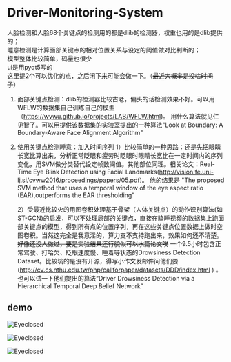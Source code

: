 # Driver-Monitoring-System


人脸检测和人脸68个关键点的检测用的都是dlib的检测器，权重也用的是dlib提供的；  
睡意检测是计算面部关键点的相对位置关系与设定的阈值做对比判断的；   
模型整体比较简单，码量也很少  
ui是用pyqt5写的  
这里提2个可以优化的点，之后闲下来可能会做一下。（~~最近大概率是没啥时间了~~）   
1. 面部关键点检测：dlib的检测器比较古老，偏头的话检测效果不好。可以用WFLW的数据集自己训练自己的模型（https://wywu.github.io/projects/LAB/WFLW.html)。 用什么算法就见仁见智了。可以用提供该数据集的实验室提出的一种算法"Look at Boundary: A Boundary-Aware Face Alignment Algorithm"
2. 使用关键点检测睡意：加入时间序列
    1）比较简单的一种思路：还是先把眼睛长宽比算出来，分析正常眨眼和疲劳时眨眼时眼睛长宽比在一定时间内的序列变化，用SVM做分类替代设定帧数阈值。其他部位同理。相关论文：Real-Time Eye Blink Detection using Facial Landmarks(http://vision.fe.uni-lj.si/cvww2016/proceedings/papers/05.pdf)。 他的结果是   "The proposed SVM method that uses a temporal window of the eye aspect ratio (EAR),outperforms the EAR thresholding"

    2）受最近比较火的用图卷积处理基于骨架（人体关键点）的动作识别算法(如ST-GCN)的启发，可以不处理局部的关键点，直接在瞌睡视频的数据集上跑面部关键点的模型，得到所有点的位置序列，再在这些关键点位置数据上做时空图卷积。当然这完全是我意淫的，算力支不支持跑出来，效果如何还不清楚。~~好像还没人做过，要是实验结果还行貌似可以水篇论文唉~~ 
    一个9.5小时包含正常驾驶、打哈欠、眨眼速度慢、睡着等状态的Drowsiness Detection Dataset。比较坑的是没有开源，得写小作文发邮件问他们要 (http://cv.cs.nthu.edu.tw/php/callforpaper/datasets/DDD/index.html ) 。也可以试一下他们提出的算法“Driver Drowsiness Detection via a Hierarchical Temporal Deep Belief Network”

## demo
![Eyeclosed](https://github.com/Chen-Ginger/Driver-Monitoring-System/tree/master/demo/eyeclosed.png)

![Eyeclosed](https://github.com/Chen-Ginger/Driver-Monitoring-System/tree/master/demo/EyeclosedAndYawning.png)

![Eyeclosed](https://github.com/Chen-Ginger/Driver-Monitoring-System/tree/master/demo/nod.png)



